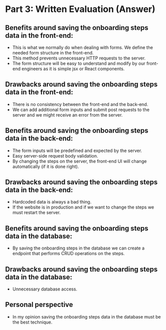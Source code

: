 # Part 3: Written Evaluation (Answer)

## Benefits around saving the onboarding steps data in the front-end:

- This is what we normally do when dealing with forms. We define the needed form structure in the front-end.
- This method prevents unnecessary HTTP requests to the server.
- The form structure will be easy to understand and modify by our front-end engineers as it is simple jsx or React components.

## Drawbacks around saving the onboarding steps data in the front-end:

- There is no consistency between the front-end and the back-end.
- We can add additional form inputs and submit post requests to the server and we might receive an error from the server.

## Benefits around saving the onboarding steps data in the back-end:

- The form inputs will be predefined and expected by the server.
- Easy server-side request body validation.
- By changing the steps on the server, the front-end UI will change automatically (if it is done right).

## Drawbacks around saving the onboarding steps data in the back-end:

- Hardcoded data is always a bad thing.
- If the website is in production and if we want to change the steps we must restart the server.

## Benefits around saving the onboarding steps data in the database:

- By saving the onboarding steps in the database we can create a endpoint that performs CRUD operations on the steps.

## Drawbacks around saving the onboarding steps data in the database:

- Unnecessary database access.

## Personal perspective

- In my opinion saving the onboarding steps data in the database must be the best technique.
